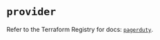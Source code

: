 # `provider`

Refer to the Terraform Registry for docs: [`pagerduty`](https://registry.terraform.io/providers/pagerduty/pagerduty/3.12.2/docs).
